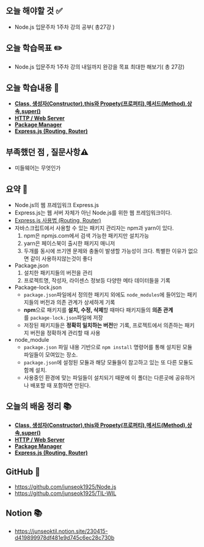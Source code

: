 ## 오늘 해야할 것 ✅

- Node.js 입문주차 1주차 강의 공부( 총27강 )

## 오늘 학습목표 ✏️

- Node.js 입문주차 1주차 강의 내일까지 완강을 목표 최대한 해보기( 총 27강)

## 오늘 학습내용 📖

- **[Class, 생성자(Constructor),this와 Propety(프로퍼티),메서드(Method),상속,super()](https://velog.io/@rkdwnstjr16/Class)**
- **[HTTP / Web Server](https://velog.io/@rkdwnstjr16/HTTP-Web-Server)**
- **[Package Manager](https://velog.io/@rkdwnstjr16/Package-Manager)**
- **[Express.js (Routing, Router)](https://velog.io/@rkdwnstjr16/Express.js-Routing-Router)**

## 부족했던 점 , 질문사항⚠️

- 미들웨어는 무엇인가

## 요약 👏

- Node.js의 웹 프레임워크 Express.js
- Express.js는 웹 서버 자체가 아닌 Node.js를 위한 웹 프레임워크이다.
- [Express.js 사용법 (Routing, Router)](https://velog.io/@rkdwnstjr16/Express.js-Routing-Router)
- 자바스크립트에서 사용할 수 있는 패키지 관리자는 npm과 yarn이 있다.
    1. npm은 npmjs.com에서 검색 가능한 패키지만 설치가능
    2. yarn은 페이스북이 출시한 패키지 매니저
    3. 두개를 동시에 쓰기엔 문제와 충돌이 발생할 가능성이 크다. 특별한 이유가 없으면 같이 사용하지않는것이 좋다
- Package.json
    1. 설치한 패키지들의 버전을 관리
    2. 프로젝트명, 작성자, 라이센스 정보등 다양한 메타 데이터들을 기록
- Package-lock.json
    - `package.json`파일에서 정의한 패키지 외에도 `node_modules`에 들어있는 패키지들의 버전과 의존 관계가 상세하게 기록
    - **npm**으로 패키지를 **설치, 수정, 삭제**할 때마다 패키지들의 **의존 관계**를 `package-lock.json`파일에 저장
    - 저장된 패키지들은 **정확히 일치하는 버전**만 기록, 프로젝트에서 의존하는 패키지 버전을 정확하게 관리할 때 사용
- node_module
    - `package.json` 파일 내용 기반으로 `npm install` 명령어를 통해 설치된 모듈 파일들이 모여있는 장소.
    - `package.json`에 설정된 모듈과 해당 모듈들이 참고하고 있는 또 다른 모듈도 함께 설치.
    - 사용중인 환경에 맞는 파일들이 설치되기 때문에 이 폴더는 다른곳에 공유하거나 배포할 때 포함하면 안된다.

## 오늘의 배움 정리 📚

- **[Class, 생성자(Constructor),this와 Propety(프로퍼티),메서드(Method),상속,super()](https://velog.io/@rkdwnstjr16/Class)**
- **[HTTP / Web Server](https://velog.io/@rkdwnstjr16/HTTP-Web-Server)**
- **[Package Manager](https://velog.io/@rkdwnstjr16/Package-Manager)**
- **[Express.js (Routing, Router)](https://velog.io/@rkdwnstjr16/Express.js-Routing-Router)**
    
    

## GitHub 📘

- https://github.com/junseok1925/Node.js
- https://github.com/junseok1925/TIL-WIL

## Notion 📚

- https://junseoktil.notion.site/230415-d419899978df481e9d745c6ec28c730b